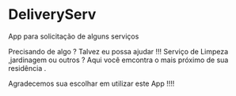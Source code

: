 # DeliveryServ
App para solicitação de alguns serviços

Precisando de algo ? 
Talvez eu possa ajudar !!! 
Serviço de Limpeza ,jardinagem ou outros ? 
Aqui você emcontra o mais próximo de sua residência .

 Agradecemos sua escolhar em utilizar este App !!!!
 
